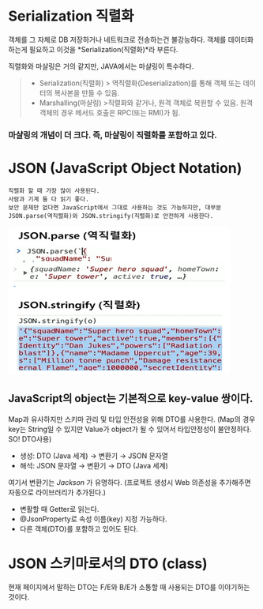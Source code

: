 # Serialization 직렬화

객체를 그 자체로 DB 저장하거나 네트워크로 전송하는건 불강능하다.
객체를 데이터화 하는게 필요하고 이것을 *Serialization(직렬화)*라 부른다.

직렬화와 마샬링은 거의 같지만, JAVA에서는 마샬링이 특수하다.
>* Serialization(직렬화)
    > 역직렬화(Deserialization)를 통해 객체 또는 데이터의 복사본을 만들 수 있음.
>* Marshalling(마샬링)
    >직렬화와 같거나, 원격 객체로 복원할 수 있음. 원격 객체의 경우 메서드 호출은 RPC(또는 RMI)가 됨.
### 마샬링의 개념이 더 크다. 즉, 마샬링이 직렬화를 포함하고 있다.


# JSON (JavaScript Object Notation)
    직렬화 할 때 가장 많이 사용된다.
    사람과 기계 둘 다 읽기 좋다.
    보안 문제만 없다면 JavaScript에서 그대로 사용하는 것도 가능하지만, 대부분 JSON.parse(역직렬화)와 JSON.stringify(직렬화)로 안전하게 사용한다.
<img src="/IMG/직렬화.png" width="450px" height="300px"></img>

## JavaScript의 object는 기본적으로 key-value 쌍이다.
Map과 유사하지만 스키마 관리 및 타입 안전성을 위해 DTO를 사용한다.
(Map의 경우 key는 String일 수 있지만 Value가 object가 될 수 있어서 타입안정성이 불안정하다. SO! DTO사용)

- 생성: DTO (Java 세계) → 변환기 → JSON 문자열
- 해석: JSON 문자열 → 변환기 → DTO (Java 세계)

여기서 변환기는 _Jackson_ 가 유명하다.
(프로젝트 생성시 Web 의존성을 추가해주면 자동으로 라이브러리가 추가된다.)
* 변활할 때 Getter로 읽는다.
* @JsonProperty로 속성 이름(key) 지정 가능하다.
* 다른 객체(DTO)를 포함하고 있어도 된다.

# JSON 스키마로서의 DTO (class)
현재 페이지에서 말하는 DTO는 F/E와 B/E가 소통할 때 사용되는 DTO를 이야기하는 것이다.
